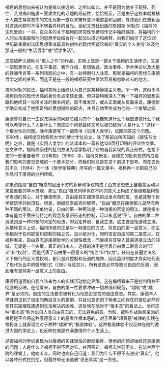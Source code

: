 福柯的思想向来被认为是难以接近的，之所以如此，并不是因为他关于颠狂、死亡、艾滋病和施虐－受虐文化的话题的超前性，恰恰相反，正是由于这些本就根植于人类生存常态中的文化现象一直以来被有意识地遮盖和回避，导致我们在重新面对这些问题时不得不带着异样的目光。世纪文景社出版的詹姆斯·米勒的《福柯的生死爱欲》一书，在众多的关于福柯的研究性专著和传记中独辟蹊径，将福柯的个人的生活画面和他的思想学说结合在一起加以描述和阐释，向我们揭示了这位20世纪最重要的法国思想家或最具独创性的现代怀疑论者的“真实的个人身份”以及他那谜一般的“生活哲学”或“哲学生活”。

这部被萨义德称为“惊人之作”的作品，实际上既是一部关于福柯的生活传记，又是一部思想传记。在生平事迹、著作介绍、思想轨迹、政治事件、学术争论以及大量的轶闻传言等一系列话题的之中，有一处特别引人注意。那就是福柯的思想与康德哲学之间的关系，而这正是在一般的福柯研究中常常容易被忽略过去的地方。

按照米勒的说法，福柯实际上始终认为自己是某种康德主义者。乍一听，这似乎与福柯自命的现代犬儒的身份有点南辕北辙。但只要稍微深入了解一下福柯的思想进路和他终其一生所关注的根本问题，就不难发现，或从正面或从反面来说，康德哲学确实构成了他那奇特的思想探险的起点，并且自始至终成为他的一个难解之结。

康德曾将自己一生孜孜探索的问题总结为四个：我能知道什么？我应该做什么？我可以希望什么？人是什么？而这四个问题最终又可以被归结为“人是什么？”这样一个根本性的问题。晚年康德写了一部奇书《实用人类学》，试图回答这个问题。1960年，福柯提交给索邦大学的博士学位论文，除了那部众所周知的《颠狂与文明》之外，就是《实用人类学》的法译本和一篇长达128页打印稿的评论性文章。在文章中，福柯称康德的批判方法为哲学指明了它的自我实现的真正形式。在接下来的一部重要著作《词与物》（1966）中，福柯又断言，康德式的批判依然构成着我们思考的直觉领域的一个基本部分，而我们则总是在这个前提下思考。而在去世前不久（1984）为一本《哲学家辞典》所写的一篇文章中，福柯再一次把自己的作品归于康德的批判传统。

如果说围绕“自由”概念的层出不穷的新解和争议构成了西方思想史上自启蒙运动以来最重要的学术景观，那么“自由”概念同样也在不同的意义上构成了康德和福柯哲学思想的核心。对于康德而言，自由是其实践理性的出发点和归属，也是其整个哲学建筑学的拱顶石。但是，根据西季威克的解释，“自由”概念在康德那儿显然有两种不同的用法。简单地说，自由的第一种用法是一种消极的否定的用法，就是指主体有能力不受任何特定的观念及意识形态的控制，可以永远说“不”。自由的第二种用法则是一种积极的肯定的用法，即划定界限，自我立法。这主要是指道德立法。从某种意义上说，福柯所做的正是以一种激进的方式，将自由的第一层意义，即主体相对于任何欲望和控制的独立性，加以绝对化，同时否定自由的第二层意义。在福柯看来，自由意志是康德哲学的关键性概念，而康德将其导入普遍道德立法的领域，无疑是一个失策。真正的自由人，选择的决不是代表自由第二层意义的“正义”和“权利”，而是代表了自由第一层意义的“统治”和“权力”。任何在普遍立法名义下施行的正义或权利，都只是对控制和压迫的掩饰，因此监狱制度才真实地代表了现代社会中的强制形式（《规训与惩罚》）。所有这些必然导致对自由的压迫，因此唯有坚持第一层意义上的自由。

康德用道德的自我立法来为人的实践活动划定界限，这在福柯看来正是批判精神不彻底的反映。在他看来，自由的第一性要求冲破一切界限和规范，“越轨”或“越界”是必须的。自由的立法要求被转化为彻底否定性的自由意志。其实，康德本人早就洞见到了自由的两层含义的差别，并且也意识到了两者之间存在的错位必然将使其实践理性遭遇到无法解决的困难，这反映在他对于“根本恶”的看法上。他将这种“根本恶”称为出自人类自由意志的、无法避免的恶。当然，被称作战后尼采派的福柯是不会将这种康德意义上的恶看作根本恶的，对于尼采“超善恶”戒律的实践在福柯身上就表现为对于种种“越界”的“极限体验”。这种极限体验不仅反映在他的激进大胆的学说上，也反映在他那充满激情的个人生活上。

尽管福柯的学说表现为对康德的实践理性的断然拒斥，但他的问题却始终还是康德的问题：人是什么？福柯不得不面对它，并回答它。福柯去世前不久，在法兰西学院的课堂上，他向听众，同时也向自己问道：我们为什么不得不去说出“真实”。他以各种形式在抗拒，但最终却无法逃避“说出真实”这一责任。